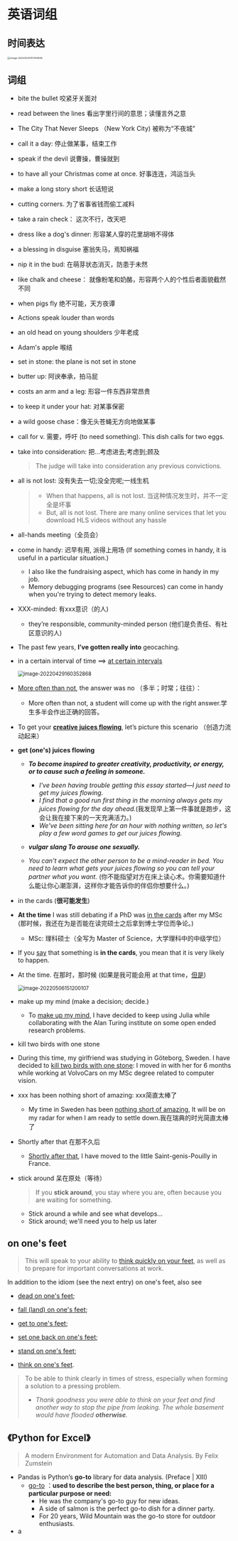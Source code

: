 # 英语词组







## 时间表达

<img src="./img/image-20220325151744939.png" alt="image-20220325151744939" style="zoom: 39%;" /> 



## 词组

- bite the bullet 咬紧牙关面对

- read between the lines 看出字里行间的意思；读懂言外之意

- The City That Never Sleeps （New York City) 被称为“不夜城”

- call it a day: 停止做某事，结束工作

- speak if the devil 说曹操，曹操就到

- to have all your Christmas come at once. 好事连连，鸿运当头

- make a long story short 长话短说

- cutting corners. 为了省事省钱而偷工减料

- take a rain check： 这次不行，改天吧

- dress like a dog's dinner: 形容某人穿的花里胡哨不得体

- a blessing in disguise 塞翁失马，焉知祸福

- nip it in the bud: 在萌芽状态消灭，防患于未然

- like chalk and cheese： 就像粉笔和奶酪，形容两个人的个性后者面貌截然不同

- when pigs fly 绝不可能，天方夜谭

- Actions speak louder than words

- an old head on young shoulders 少年老成

- Adam's apple 喉结

- set in stone: the plane is not set in stone

- butter up: 阿谀奉承，拍马屁

- costs an arm and a leg: 形容一件东西非常昂贵

- to keep it under your hat: 对某事保密

- a wild goose chase：像无头苍蝇无方向地做某事

- call for v. 需要，呼吁 (to need something). This dish calls for two eggs.

- take into consideration: 把…考虑进去;考虑到;顾及
  
  > The judge will take into consideration any previous convictions.
  
- all is not lost: 没有失去一切;没全完呢;一线生机

  > - When that happens, all is not lost.  当这种情况发生时，并不一定全是坏事
  > - But, all is not lost. There are many online services that let you download HLS videos without any hassle

- all-hands meeting（全员会）

- come in handy: 迟早有用, 派得上用场 (If something comes in handy, it is useful in a particular situation.)

  - I also like the fundraising aspect, which has come in handy in my job.
  - Memory debugging programs (see Resources) can come in handy when you're trying to detect memory leaks.

- XXX-minded: 有xxx意识（的人)
  - they’re responsible, community-minded person (他们是负责任、有社区意识的人)

- The past few years, **I’ve gotten really into** geocaching.

- in a certain interval of time ==> [at certain intervals](https://messagemedia.com/au/blog/what-are-webhooks/) 

  <img src="./img/image-20220429160352868.png" alt="image-20220429160352868" style="zoom: 80%;" /> 

- [More often than not](https://messagemedia.com/au/blog/what-are-webhooks/), the answer was no （多半；时常；往往）：
  - More often than not, a student will come up with the right answer.学生多半会作出正确的回答。

- To get your **[creative juices flowing](https://www.interaction-design.org/literature/article/10-simple-ideas-to-get-your-creative-juices-flowing)**, let’s picture this scenario （创造力流动起来）

- **get (one's) juices flowing**

  - ***To become inspired to greater creativity, productivity, or energy, or to cause such a feeling in someone.***

    - *I've* *been* *having* *trouble* *getting* *this* *essay* *started—I* *just* *need* *to* *get* *my* *juices* *flowing.*
    - *I* *find* *that* *a* *good* *run* *first* *thing* *in* *the* *morning* *always* *gets* *my* *juices* *flowing* *for* *the* *day* *ahead.*(我发现早上第一件事就是跑步，这会让我在接下来的一天充满活力。)
    - *We've* *been* *sitting* *here* *for* *an* *hour* *with* *nothing* *written,* *so* *let's* *play* *a* *few* *word* *games* *to* *get* *our* *juices* *flowing.*

  -  ***vulgar slang To arouse one sexually.***

    - *You* *can't* *expect* *the* *other* *person* *to* *be* *a* *mind-reader* *in* *bed.* *You* *need* *to* *learn* *what* *gets* *your* *juices* *flowing* *so* *you* *can* *tell* *your* *partner* *what* *you* *want.* (你不能指望对方在床上读心术。你需要知道什么能让你心潮澎湃，这样你才能告诉你的伴侣你想要什么。)


-  in the cards (**很可能发生**)

  - **At the time** I was still debating if a PhD was [in the cards](https://ludoro.github.io/blog/career/2022/02/14/newgrad.html) after my MSc (那时候，我还在为是否能在读完硕士之后拿到博士学位而争论。)

    - MSc:  理科硕士（全写为 Master of Science，大学理科中的中级学位）

  - If you [say](https://www.collinsdictionary.com/zh/dictionary/english/say) that something is **in the cards**, you mean that it is very likely to happen.

  - At the time. 在那时，那时候 (如果是我可能会用 at that time，[但是](https://books.google.com/ngrams/graph?content=at+the+time%2C+at+that+time&year_start=1800&year_end=2019&corpus=26&smoothing=3&direct_url=t1%3B%2Cat%20the%20time%3B%2Cc0%3B.t1%3B%2Cat%20that%20time%3B%2Cc0#t1%3B%2Cat%20the%20time%3B%2Cc0%3B.t1%3B%2Cat%20that%20time%3B%2Cc0))

    <img src="./img/image-20220506151200107.png" alt="image-20220506151200107" style="zoom:80%;" /> 

- make up my mind (make a decision; decide.)
  - To [make up my mind](https://ludoro.github.io/blog/career/2022/02/14/newgrad.html), I have decided to keep using Julia while collaborating with the Alan Turing institute on some open ended research problems. 
-  kill two birds with one stone
  - During this time, my girlfriend was studying in Göteborg, Sweden. I have decided to [kill two birds with one stone](https://ludoro.github.io/blog/career/2022/02/14/newgrad.html): I moved in with her for 6 months while working at VolvoCars on my MSc degree related to computer vision.

- xxx has been nothing short of amazing: xxx简直太棒了
  - My time in Sweden has been [nothing short of amazing](https://ludoro.github.io/blog/career/2022/02/14/newgrad.html), It will be on my radar for when I am ready to settle down.我在瑞典的时光简直太棒了

- Shortly after that 在那不久后
  - [Shortly after that](https://ludoro.github.io/blog/career/2022/02/14/newgrad.html), I have moved to the little Saint-genis-Pouilly in France. 

- stick around 呆在原处（等待）

  >  If you **stick around**, you stay where you are, often because you are waiting for something.

  - Stick around a while and see what develops...
  - Stick around; we'll need you to help us later

 

## on one's feet

> This will speak to your ability to [think quickly on your feet](https://www.thebalancecareers.com/tell-me-about-yourself-job-interview-question-2060956), as well as to prepare for important conversations at work.

In addition to the idiom (see the next entry) on one's feet, also see

- [dead on one's feet](https://idioms.thefreedictionary.com/dead+on+one's+feet); 

- [fall (land) on one's feet](https://idioms.thefreedictionary.com/fall+on+one's+feet); 

- [get to one's feet](https://idioms.thefreedictionary.com/get+to+one's+feet); 

- [set one back on one's feet](https://idioms.thefreedictionary.com/set+one+back+on+one's+feet);

-  [stand on one's feet](https://idioms.thefreedictionary.com/stand+on+one's+own+feet);

-  [think on one's feet](https://idioms.thefreedictionary.com/think+on+one's+feet).

  > To be able to think clearly in times of stress, especially when forming a solution to a pressing problem.
  >
  > - *Thank* *goodness* *you* *were* *able* *to* *think* *on* *your* *feet* *and* *find* *another* *way* *to* *stop* *the* *pipe* *from* *leaking.* *The* *whole* *basement* *would* *have* *flooded* ***otherwise**.*





## 《Python for Excel》

> A modern Environment for Automation and Data Analysis. By Felix Zumstein

- Pandas is Python’s **go-to** library for data analysis. (Preface | XIII)
  - [go-to](https://dictionary.cambridge.org/dictionary/english/go-to) ：**used to describe the best person, thing, or place for a particular purpose or need:**
    - He was the company's go-to guy for new ideas.
    - A side of salmon is the perfect go-to dish for a dinner party.
    - For 20 years, Wild Mountain was the go-to store for outdoor enthusiasts.
- a 
